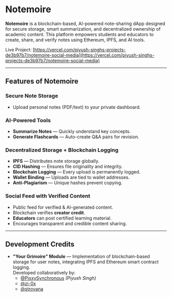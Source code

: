 # Notemoire

**Notemoire** is a blockchain-based, AI-powered note-sharing dApp designed for secure storage, smart summarization, and decentralized ownership of academic content. This platform empowers students and educators to create, share, and verify notes using Ethereum, IPFS, and AI tools.

Live Project: [https://vercel.com/piyush-singhs-projects-de3b97b7/notemoire-social-media](https://vercel.com/piyush-singhs-projects-de3b97b7/notemoire-social-media)

---

## Features of Notemoire

### Secure Note Storage
- Upload personal notes (PDF/text) to your private dashboard.

### AI-Powered Tools
- **Summarize Notes** — Quickly understand key concepts.
- **Generate Flashcards** — Auto-create Q&A pairs for revision.

### Decentralized Storage + Blockchain Logging
- **IPFS** — Distributes note storage globally.
- **CID Hashing** — Ensures file originality and integrity.
- **Blockchain Logging** — Every upload is permanently logged.
- **Wallet Binding** — Uploads are tied to wallet addresses.
- **Anti-Plagiarism** — Unique hashes prevent copying.

### Social Feed with Verified Content
- Public feed for verified & AI-generated content.
- Blockchain verifies **creator credit**.
- **Educators** can post certified learning material.
- Encourages transparent and credible content sharing.

---

## Development Credits

- **"Your Grimoire" Module** — Implementation of blockchain-based storage for user notes, integrating IPFS and Ethereum smart contract logging.  
  Developed collaboratively by:  
  - [@PixxySynchronous](https://github.com/PixxySynchronous) *(Piyush Singh)*  
  - [@zi-0x](https://github.com/zi-0x)  
  - [@strovana](https://github.com/strovana)
